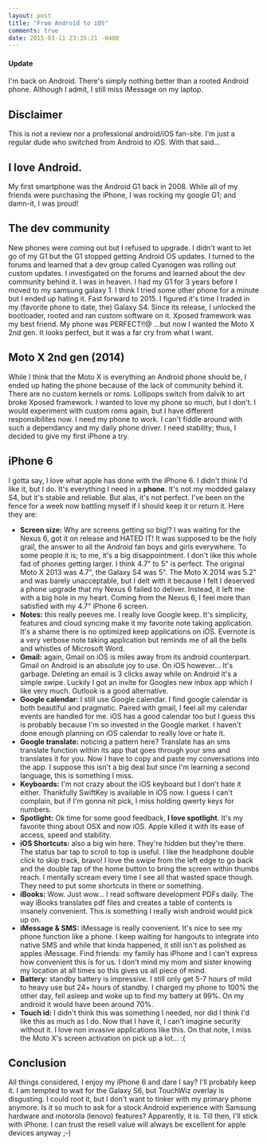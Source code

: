```yaml
---
layout: post
title: "From Android to iOS"
comments: true
date: 2015-03-11 23:35:21 -0400
---
```


#### Update
I'm back on Android. There's simply nothing better than a rooted Android phone. Although I admit, I still miss iMessage on my laptop.

## Disclaimer
This is not a review nor a professional android/iOS fan-site. I'm just a regular dude who switched from Android to iOS. With that said...

## I love Android.
My first smartphone was the Android G1 back in 2008. While all of my friends were purchasing the iPhone, I was rocking my google G1; and damn-it, I was proud!

## The dev community
New phones were coming out but I refused to upgrade. I didn't want to let go of my G1 but the G1 stopped getting Android OS updates. I turned to the forums and learned that a dev group called Cyanogen was rolling out custom updates. I investigated on the forums and learned about the dev community behind it. I was in heaven. I had my G1 for 3 years before I moved to my samsung galaxy 1. I think I tried some other phone for a minute but I ended up hating it.
Fast forward to 2015. I figured it's time I traded in my (favorite phone to date, the) Galaxy S4. Since its release, I unlocked the bootloader, rooted and ran custom software on it. Xposed framework was my best friend. My phone was PERFECT!!@ ...but now I wanted the Moto X 2nd gen. It looks perfect, but it was a far cry from what I want.

## Moto X 2nd gen (2014)
While I think that the Moto X is everything an Android phone should be, I ended up hating the phone because of the lack of community behind it. There are no custom kernels or roms. Lollipops switch from dalvik to art broke Xposed framework. I wanted to love my phone so much, but I don't.
I would experiment with custom roms again, but I have different responsibilites now. I need my phone to work. I can't fiddle around with such a dependancy and my daily phone driver. I need stability; thus, I decided to give my first iPhone a try.

## iPhone 6
I gotta say, I love what apple has done with the iPhone 6. I didn't think I'd like it, but I do. It's everything I need in a **phone**. It's not my modded galaxy S4, but it's stable and reliable. But alas, it's not perfect. I've been on the fence for a week now battling myself if I should keep it or return it. Here they are:

* **Screen size:** Why are screens getting so big!? I was waiting for the Nexus 6, got it on release and HATED IT! It was supposed to be the holy grail, the answer to all the Android fan boys and girls everywhere. To some people it is; to me, it's a big disappointment. I don't like this whole fad of phones getting larger. I think 4.7" to 5" is perfect. The original Moto X 2013 was 4.7", the Galaxy S4 was 5". The Moto X 2014 was 5.2" and was barely unacceptable, but I delt with it because I felt I deserved a phone upgrade that my Nexus 6 failed to deliver. Instead, it left me with a big hole in my heart. Coming from the Nexus 6, I feel more than satisfied with my 4.7" iPhone 6 screen.
* **Notes:** this really peeves me. I really love Google keep. It's simplicity, features and cloud syncing make it my favorite note taking application. It's a shame there is no optimized keep applications on iOS. Evernote is a very verbose note taking application but reminds me of all the bells and whistles of Microsoft Word.
* **Gmail:** again, Gmail on iOS is miles away from its android counterpart. Gmail on Android is an absolute joy to use. On iOS however... It's garbage. Deleting an email is 3 clicks away while on Android it's a simple swipe. Luckily I got an invite for Googles new inbox app which I like very much. Outlook is a good alternative.
* **Google calendar:** I still use Google calendar. I find google calendar is both beautiful and pragmatic. Paired with gmail, I feel all my calendar events are handled for me. iOS has a good calendar too but I guess this is probably because I'm so invested in the Google market. I haven't done enough planning on iOS calendar to really love or hate it.
* **Google translate:** noticing a pattern here? Translate has an sms translate function within its app that goes through your sms and translates it for you. Now I have to copy and paste my conversations into the app. I suppose this isn't a big deal but since I'm learning a second language, this is something I miss.
* **Keyboards:** I'm not crazy about the iOS keyboard but I don't hate it either. Thankfully SwiftKey is available in iOS now. I guess I can't complain, but if I'm gonna nit pick, I miss holding qwerty keys for numbers.
* **Spotlight:** Ok time for some good feedback, **I love spotlight**. It's my favorite thing about OSX and now iOS. Apple killed it with its ease of access, speed and stability.
* **iOS Shortcuts:** also a big win here. They're hidden but they're there. The status bar tap to scroll to top is useful. I like the headphone double click to skip track, bravo! I love the swipe from the left edge to go back and the double tap of the home button to bring the screen within thumbs reach. I mentally scream every time I see all that wasted space though. They need to put some shortcuts in there or something.
* **iBooks:** Wow. Just wow... I read software development PDFs daily. The way iBooks translates pdf files and creates a table of contents is insanely convenient. This is something I really wish android would pick up on.
* **iMessage & SMS:** iMessage is really convenient. It's nice to see my phone function like a phone. I keep waiting for hangouts to integrate into native SMS and while that kinda happened, it still isn't as polished as apples iMessage.
Find friends: my family has iPhone and I can't express how convenient this is for us. I don't mind my mom and sister knowing my location at all times so this gives us all piece of mind.
* **Battery:** standby battery is impressive. I still only get 5-7 hours of mild to heavy use but 24+ hours of standby. I charged my phone to 100% the other day, fell asleep and woke up to find my battery at 99%. On my android it would have been around 70%.
* **Touch id:** I didn't think this was something I needed, nor did I think I'd like this as much as I do. Now that I have it, I can't imagine security without it. I love non invasive applications like this. On that note, I miss the Moto X's screen activation on pick up a lot... :(

## Conclusion
All things considered, I enjoy my iPhone 6 and dare I say? I'll probably keep it. I am tempted to wait for the Galaxy S6, but TouchWiz overlay is disgusting. I could root it, but I don't want to tinker with my primary phone anymore. Is it so much to ask for a stock Android experience with Samsung hardware and motorola (lenovo) features? Apparently, it is. Till then, I'll stick with iPhone. I can trust the resell value will always be excellent for apple devices anyway ;-)
